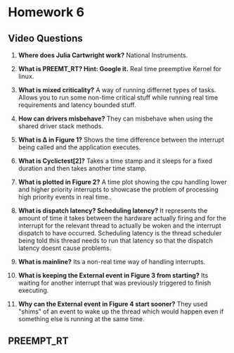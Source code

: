 # Homework 6



## Video Questions

1. **Where does Julia Cartwright work?**  National Instruments.

2. **What is PREEMT_RT? Hint: Google it.**  Real time preemptive Kernel for linux.

3. **What is mixed criticality?**  A way of running differnet types of tasks.  Allows you to run some non-time critical stuff while running real time requirements and latency bounded stuff.

4. **How can drivers misbehave?**  They can misbehave when using the shared driver stack methods.

5. **What is Δ in Figure 1?**  Shows the time difference between the interrupt being called and the application executes.

6. **What is Cyclictest[2]?**  Takes a time stamp and it sleeps for a fixed duration and then takes another time stamp.

7. **What is plotted in Figure 2?**  A time plot showing the cpu handling lower and higher priority interrupts to showcase the problem of processing high priority events in real time..

8. **What is dispatch latency? Scheduling latency?**  It represents the amount of time it takes between the hardware actually firing and for the interrupt for the relevant thread to actually be woken and the interrupt dispatch to have occurred.  Scheduling latency is the thread scheduler being told this thread needs to run that latency so that the dispatch latency doesnt cause problems.

9. **What is mainline?**  Its a non-real time way of handling interrupts.

10. **What is keeping the External event in Figure 3 from starting?**  Its waiting for another interrupt that was previously triggered to finish executing.

11. **Why can the External event in Figure 4 start sooner?** They used "shims" of an event to wake up the thread which would happen even if something else is running at the same time.

## PREEMPT_RT
